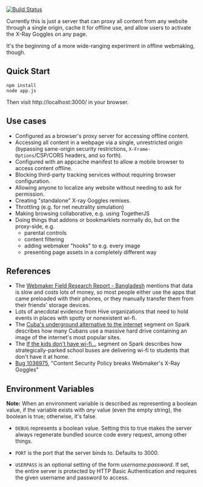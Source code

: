 [![Build Status](https://travis-ci.org/toolness/baseless.svg)](https://travis-ci.org/toolness/baseless)

Currently this is just a server that can proxy all content
from any website through a single origin, cache it for offline use,
and allow users to activate the X-Ray Goggles on any page.

It's the beginning of a more wide-ranging experiment in offline
webmaking, though.

## Quick Start

```
npm install
node app.js
```

Then visit http://localhost:3000/ in your browser.

## Use cases

* Configured as a browser's proxy server for accessing
  offline content.
* Accessing all content in a webpage via a single, unrestricted
  origin (bypassing same-origin security restrictions,
  `X-Frame-Options`/CSP/CORS headers, and so forth).
* Configured with an appcache manifest to allow a mobile
  browser to access content offline.
* Blocking third-party tracking services without requiring browser
  configuration.
* Allowing anyone to localize any website without needing
  to ask for permission.
* Creating "standalone" X-ray Goggles remixes.
* Throttling (e.g. for net neutrality simulation)
* Making browsing collaborative, e.g. using TogetherJS
* Doing things that addons or bookmarklets normally do, but on
  the proxy-side, e.g.
  * parental controls
  * content filtering
  * adding webmaker "hooks" to e.g. every image
  * presenting page assets in a completely different way

## References

* The [Webmaker Field Research Report - Bangladesh][bangladesh]
  mentions that data is slow and costs lots of money, so most
  people either use the apps that came preloaded with their
  phones, or they manually transfer them from their friends'
  storage devices.
* Lots of anecdotal evidence from Hive organizations that need to
  hold events in places with spotty or nonexistent wi-fi.
* The [Cuba's underground alternative to the internet][cuba]
  segment on Spark describes how many Cubans use a massive hard
  drive containing an image of the internet's most popular
  sites.
* The [If the kids don't have wi-fi...][schoolbus] segment on
  Spark describes how strategically-parked school buses
  are delivering wi-fi to students that don't have it at home.
* [Bug 1036975][], "Content Security Policy breaks Webmaker's
  X-Ray Goggles"

## Environment Variables

**Note:** When an environment variable is described as representing a
boolean value, if the variable exists with *any* value (even the empty
string), the boolean is true; otherwise, it's false.

* `DEBUG` represents a boolean value. Setting this to true makes the server
  always regenerate bundled source code every request, among other things.

* `PORT` is the port that the server binds to. Defaults to 3000.

* `USERPASS` is an optional setting of the form *username:password*. If
  set, the entire server is protected by HTTP Basic Authentication
  and requires the given username and password to access.

<!-- Links -->

  [bangladesh]: https://webmaker-dist.s3.amazonaws.com/reports/bangladesh.pdf
  [cuba]: http://www.cbc.ca/radio/spark/273-school-bus-wi-fi-cuba-s-alternative-internet-capitalism-2-0-and-more-1.2928720/cuba-s-underground-alternative-to-the-internet-1.2928731
  [schoolbus]: http://www.cbc.ca/radio/spark/273-school-bus-wi-fi-cuba-s-alternative-internet-capitalism-2-0-and-more-1.2928720/if-the-kids-don-t-have-wi-fi-the-school-bus-will-it-bring-it-to-them-1.2928738
  [Bug 1036975]: https://bugzilla.mozilla.org/show_bug.cgi?id=1036975
